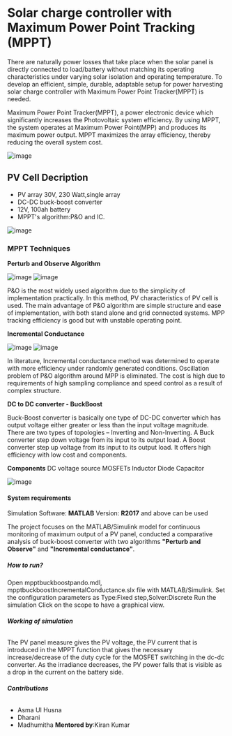 # Solar charge controller with Maximum Power Point Tracking (MPPT)
There are naturally power losses that take place when the solar panel is directly connected to load/battery without matching its operating characteristics under varying solar isolation and operating temperature.
To develop an efficient, simple, durable, adaptable setup for power harvesting solar charge controller with Maximum Power Point Tracker(MPPT) is needed.


Maximum Power Point Tracker(MPPT), a power electronic device which significantly increases the Photovoltaic system efficiency.
By using MPPT, the system operates at Maximum Power Point(MPP) and produces its maximum power output.
MPPT maximizes the array efficiency, thereby reducing the overall system cost.

![image](https://user-images.githubusercontent.com/87081314/126138731-f442574f-d273-494b-878a-a72741259489.png)

## PV Cell Decription
 - PV array 30V, 230 Watt,single array
 - DC-DC buck-boost converter
 - 12V, 100ah battery
 - MPPT's algorithm:P&O and IC.

![image](https://user-images.githubusercontent.com/87081314/126138977-a428286b-4f05-454a-bf54-ff2ea2233f63.png)


### MPPT Techniques

**Perturb and Observe Algorithm**

![image](https://user-images.githubusercontent.com/87081314/126139403-4066688c-8876-4f98-a13c-baec8a4ce34b.png)
![image](https://user-images.githubusercontent.com/87081314/126139475-568845b8-bf68-4bad-8cd7-2dc04b8fa3b3.png)

P&O is the most widely used algorithm due to the simplicity of implementation practically.
In this method, PV characteristics of PV cell is used.
The main advantage of P&O algorithm are simple structure and ease of implementation, with both stand alone and grid connected systems.
MPP tracking efficiency is good but with unstable operating point.

**Incremental Conductance**

![image](https://user-images.githubusercontent.com/87081314/126140177-4bac4db7-e43f-4aa6-879a-ed7a70cb841f.png)
![image](https://user-images.githubusercontent.com/87081314/126140232-ffa454b4-0394-4386-984d-518f165532f6.png)

In literature, Incremental conductance method was determined to operate with more efficiency under randomly generated conditions.
Oscillation problem of P&O algorithm around MPP is eliminated.
The cost is high due to requirements of high sampling compliance and speed control as a result of complex structure.

**DC to DC converter - BuckBoost**

Buck-Boost converter is basically one type of DC-DC converter which has output voltage either greater or less than the input voltage magnitude.
There are two types of topologies – Inverting and Non-Inverting.
A Buck converter step down voltage from its input to its output load.
A Boost converter step up voltage from its input to its output load.
It offers high efficiency with low cost and components.

**Components**
DC voltage source
MOSFETs
Inductor
Diode
Capacitor

![image](https://user-images.githubusercontent.com/87081314/126140816-d375dbf4-d95f-457b-8590-b79140e4af79.png)

#### **System requirements**

Simulation Software: **MATLAB**
Version: **R2017** and above can be used  

The project focuses on the MATLAB/Simulink model for continuous monitoring of maximum output of a PV panel, conducted a comparative analysis of buck-boost converter with two algorithms **"Perturb and Observe"** and **"Incremental conductance"**.



##### **How to run?**

Open mpptbuckboostpando.mdl, mpptbuckboostIncrementalConductance.slx file with MATLAB/Simulink.
Set the configuration parameters as Type:Fixed step,Solver:Discrete 
Run the simulation
Click on the scope to have a graphical view.

###### **Working of simulation**

The PV panel measure gives the PV voltage, the PV current that is  introduced in the MPPT function that gives the necessary increase/decrease of the duty cycle for the MOSFET switching in the dc-dc converter.
As the irradiance decreases, the PV power falls  that  is visible as a drop in the current on the battery side.

###### **Contributions**
- Asma Ul Husna
- Dharani
- Madhumitha
**Mentored by**:Kiran Kumar

















